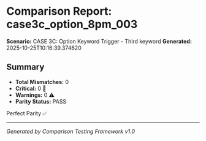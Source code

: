 # Comparison Report: case3c_option_8pm_003
**Scenario:** CASE 3C: Option Keyword Trigger - Third keyword
**Generated:** 2025-10-25T10:16:39.374620

## Summary
- **Total Mismatches:** 0
- **Critical:** 0 🚨
- **Warnings:** 0 ⚠️
- **Parity Status:** PASS

Perfect Parity ✅

---
*Generated by Comparison Testing Framework v1.0*